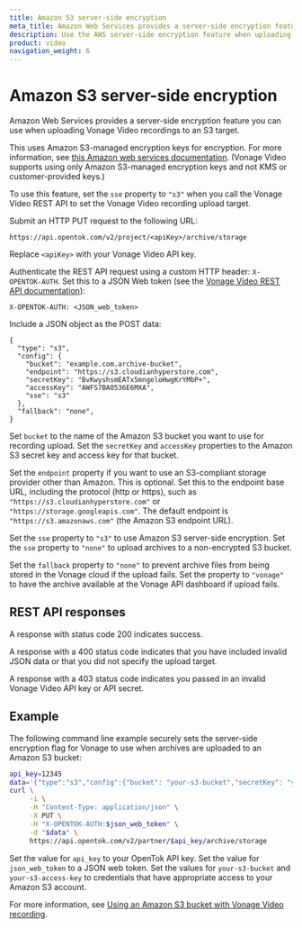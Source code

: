 ```yaml
---
title: Amazon S3 server-side encryption
meta_title: Amazon Web Services provides a server-side encryption feature you can use when uploading Vonage recordings to an S3 target.
description: Use the AWS server-side encryption feature when uploading your Vonage recordings to an S3 target.
product: video
navigation_weight: 6
---
```


# Amazon S3 server-side encryption

Amazon Web Services provides a server-side encryption feature you can use when uploading Vonage Video recordings to an S3 target.

This uses Amazon S3-managed encryption keys for encryption. For more information, see
[this Amazon web services documentation](http://docs.aws.amazon.com/AmazonS3/latest/dev/UsingServerSideEncryption.html). 
(Vonage Video supports using only Amazon S3-managed encryption keys and not KMS or customer-provided keys.)

To use this feature, set the `sse` property to `"s3"` when you call the Vonage Video REST API to set the Vonage Video recording upload target. 

Submit an HTTP PUT request to the following URL:

```lang-none
https://api.opentok.com/v2/project/<apiKey>/archive/storage
```

Replace `<apiKey>` with your Vonage Video API key.


Authenticate the REST API request using a custom HTTP header: `X-OPENTOK-AUTH`. Set this to a JSON Web token (see the [Vonage Video REST API documentation](/developer/rest/#authentication)):

```lang-none
X-OPENTOK-AUTH: <JSON_web_token>
```

Include a JSON object as the POST data:

```lang-none
{
  "type": "s3",
  "config": {
    "bucket": "example.com.archive-bucket",
    "endpoint": "https://s3.cloudianhyperstore.com",
    "secretKey": "BvKwyshsmEATx5mngeloHwgKrYMbP+",
    "accessKey": "AWFS7BAO536E6MXA",
    "sse": "s3"
  },
  "fallback": "none",
}
```

Set `bucket` to the name of the Amazon S3 bucket you want to use for recording upload. Set the `secretKey` and `accessKey` properties to the Amazon S3 secret key and access key for that bucket.

Set the `endpoint` property if you want to use an S3-compliant storage provider other than Amazon.
This is optional. Set this to the endpoint base URL, including the protocol (http or https),
such as `"https://s3.cloudianhyperstore.com"` or `"https://storage.googleapis.com"`. The default
endpoint is `"https://s3.amazonaws.com"` (the Amazon S3 endpoint URL).

Set the `sse` property to `"s3"` to use Amazon S3 server-side encryption. Set the `sse` property to `"none"` to upload archives to a non-encrypted S3 bucket.

Set the `fallback` property to `"none"` to prevent archive files from being stored in the Vonage cloud if the upload fails. Set the property to `"vonage"` to have the archive available at the Vonage API dashboard if upload fails.

## REST API responses

A response with status code 200 indicates success.

A response with a 400 status code indicates that you have included invalid JSON data or that you did not specify the upload target.

A response with a 403 status code indicates you passed in an invalid Vonage Video API key or API secret.

## Example

The following command line example securely sets the server-side encryption flag for Vonage to use when archives are uploaded to an Amazon S3 bucket:

```sh
api_key=12345
data='{"type":"s3","config":{"bucket": "your-s3-bucket","secretKey": "your-s3-secret-key","accessKey": "your-s3-access-key","sse" : "s3"}, "fallback" : "none"}'
curl \
     -i \
     -H "Content-Type: application/json" \
     -X PUT \
     -H "X-OPENTOK-AUTH:$json_web_token" \
     -d "$data" \
     https://api.opentok.com/v2/partner/$api_key/archive/storage
```

Set the value for `api_key` to your OpenTok API key. Set the value for `json_web_token` to a JSON web token. Set the values for `your-s3-bucket` and `your-s3-access-key` to credentials that have appropriate access to your Amazon S3 account.

For more information, see [Using an Amazon S3 bucket with Vonage Video
recording](using-s3-storage).